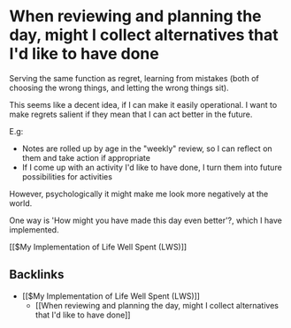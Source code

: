 # When reviewing and planning the day, might I collect alternatives that I'd like to have done
Serving the same function as regret, learning from mistakes (both of choosing the wrong things, and letting the wrong things sit).

This seems like a decent idea, if I can make it easily operational. I want to make regrets salient if they mean that I can act better in the future.

E.g:
+ Notes are rolled up by age in the "weekly" review, so I can reflect on them and take action if appropriate
+ If I come up with an activity I'd like to have done, I turn them into future possibilities for activities

However, psychologically it might make me look more negatively at the world. 

One way is 'How might you have made this day even better'?, which I have implemented.

 [[$My Implementation of Life Well Spent (LWS)]]

## Backlinks
* [[$My Implementation of Life Well Spent (LWS)]]
	* [[When reviewing and planning the day, might I collect alternatives that I'd like to have done]]

<!-- #p3 -->

<!-- {BearID:D97627EC-8EDC-4B8F-8AE9-ED436A883FA7-17059-0000195354B19556} -->
